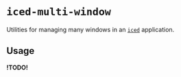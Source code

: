 # `iced-multi-window`

Utilities for managing many windows in an [`iced`](https://github.com/iced-rs/iced) application.

## Usage

**!TODO!**
